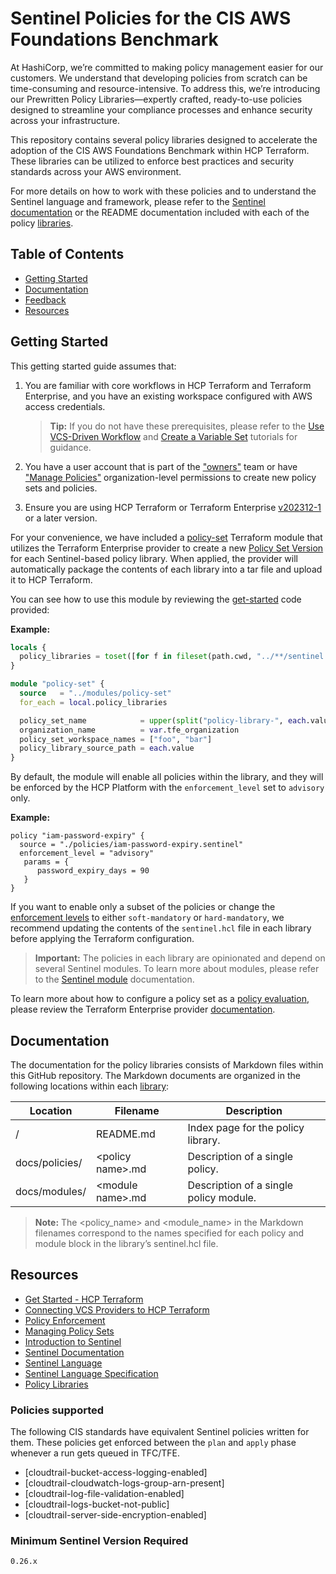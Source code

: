 # Sentinel Policies for the CIS AWS Foundations Benchmark

At HashiCorp, we’re committed to making policy management easier for our customers. We understand that developing policies from scratch can be time-consuming and resource-intensive. To address this, we’re introducing our Prewritten Policy Libraries—expertly crafted, ready-to-use policies designed to streamline your compliance processes and enhance security across your infrastructure.

This repository contains several policy libraries designed to accelerate the adoption of the CIS AWS Foundations Benchmark within HCP Terraform. These libraries can be utilized to enforce best practices and security standards across your AWS environment.

For more details on how to work with these policies and to understand the Sentinel language and framework, please refer to the [Sentinel documentation](https://developer.hashicorp.com/sentinel/) or the README documentation included with each of the policy [libraries](./libraries/).

## Table of Contents

- [Getting Started](#getting-started)
- [Documentation](#documentation)
- [Feedback](#feedback)
- [Resources](#resources)

## Getting Started

This getting started guide assumes that:

1. You are familiar with core workflows in HCP Terraform and Terraform Enterprise, and you have an existing workspace configured with AWS access credentials.

   > **Tip:** If you do not have these prerequisites, please refer to the [Use VCS-Driven Workflow](https://developer.hashicorp.com/terraform/tutorials/cloud-get-started/cloud-vcs-change) and [Create a Variable Set](https://developer.hashicorp.com/terraform/tutorials/cloud-get-started/cloud-create-variable-set) tutorials for guidance.

2. You have a user account that is part of the ["owners"](https://developer.hashicorp.com/terraform/cloud-docs/users-teams-organizations/permissions#organization-owners) team or have ["Manage Policies"](https://developer.hashicorp.com/terraform/cloud-docs/users-teams-organizations/permissions#manage-policies) organization-level permissions to create new policy sets and policies.

3. Ensure you are using HCP Terraform or Terraform Enterprise [v202312-1](https://developer.hashicorp.com/terraform/enterprise/releases/2023/v202312-1) or a later version.


For your convenience, we have included a [policy-set](./modules/policy-set/) Terraform module that utilizes the Terraform Enterprise provider to create a new [Policy Set Version](https://developer.hashicorp.com/terraform/cloud-docs/api-docs/policy-sets#create-a-policy-set-version) for each Sentinel-based policy library. When applied, the provider will automatically package the contents of each library into a tar file and upload it to HCP Terraform.

You can see how to use this module by reviewing the [get-started](./get-started/) code provided:

**Example:**
```terraform
locals {
  policy_libraries = toset([for f in fileset(path.cwd, "../**/sentinel.hcl") : dirname(f)])
}

module "policy-set" {
  source   = "../modules/policy-set"
  for_each = local.policy_libraries

  policy_set_name            = upper(split("policy-library-", each.value)[1])
  organization_name          = var.tfe_organization
  policy_set_workspace_names = ["foo", "bar"]
  policy_library_source_path = each.value
}
```

By default, the module will enable all policies within the library, and they will be enforced by the HCP Platform with the `enforcement_level` set to `advisory` only.

**Example:**
```
policy "iam-password-expiry" {
  source = "./policies/iam-password-expiry.sentinel"
  enforcement_level = "advisory"
   params = {
      password_expiry_days = 90
   }
}
```

If you want to enable only a subset of the policies or change the [enforcement levels](https://developer.hashicorp.com/sentinel/docs/concepts/enforcement-levels) to either `soft-mandatory` or `hard-mandatory`, we recommend updating the contents of the `sentinel.hcl` file in each library before applying the Terraform configuration.

> **Important:**
The policies in each library are opinionated and depend on several Sentinel modules. To learn more about modules, please refer to the [Sentinel module](https://developer.hashicorp.com/sentinel/docs/extending/modules) documentation.
>
To learn more about how to configure a policy set as a [policy evaluation](https://developer.hashicorp.com/terraform/cloud-docs/policy-enforcement/manage-policy-sets#policy-evaluations), please review the Terraform Enterprise provider [documentation](https://registry.terraform.io/providers/hashicorp/tfe/latest/docs/resources/policy_set#agent_enabled).

## Documentation

The documentation for the policy libraries consists of Markdown files within this GitHub repository. The Markdown documents are organized in the following locations within each [library](./libraries/):

| Location       | Filename           | Description                            |
|----------------|--------------------|----------------------------------------|
| /              | README.md          | Index page for the policy library.     |
| docs/policies/ | <policy name\>.md | Description of a single policy.        |
| docs/modules/  | <module name\>.md | Description of a single policy module. |

> **Note:** The <policy_name> and <module_name> in the Markdown filenames correspond to the names specified for each policy and module block in the library’s sentinel.hcl file.


## Resources

- [Get Started - HCP Terraform](https://developer.hashicorp.com/terraform/tutorials/cloud-get-started)
- [Connecting VCS Providers to HCP Terraform](https://developer.hashicorp.com/terraform/cloud-docs/vcs)
- [Policy Enforcement](https://developer.hashicorp.com/terraform/cloud-docs/policy-enforcement)
- [Managing Policy Sets](https://developer.hashicorp.com/terraform/cloud-docs/policy-enforcement/manage-policy-sets)
- [Introduction to Sentinel](https://developer.hashicorp.com/sentinel/intro/what)
- [Sentinel Documentation](https://developer.hashicorp.com/sentinel/docs)
- [Sentinel Language](https://developer.hashicorp.com/sentinel/docs/language/)
- [Sentinel Language Specification](https://developer.hashicorp.com/sentinel/docs/language/spec)
- [Policy Libraries](https://registry.terraform.io/browse/policies)

### Policies supported 

The following CIS standards have equivalent Sentinel policies written for them. These policies get enforced between the `plan` and `apply` phase whenever a run gets queued in TFC/TFE.

- [cloudtrail-bucket-access-logging-enabled]
- [cloudtrail-cloudwatch-logs-group-arn-present]
- [cloudtrail-log-file-validation-enabled]
- [cloudtrail-logs-bucket-not-public]
- [cloudtrail-server-side-encryption-enabled]

### Minimum Sentinel Version Required

```pre
0.26.x
```